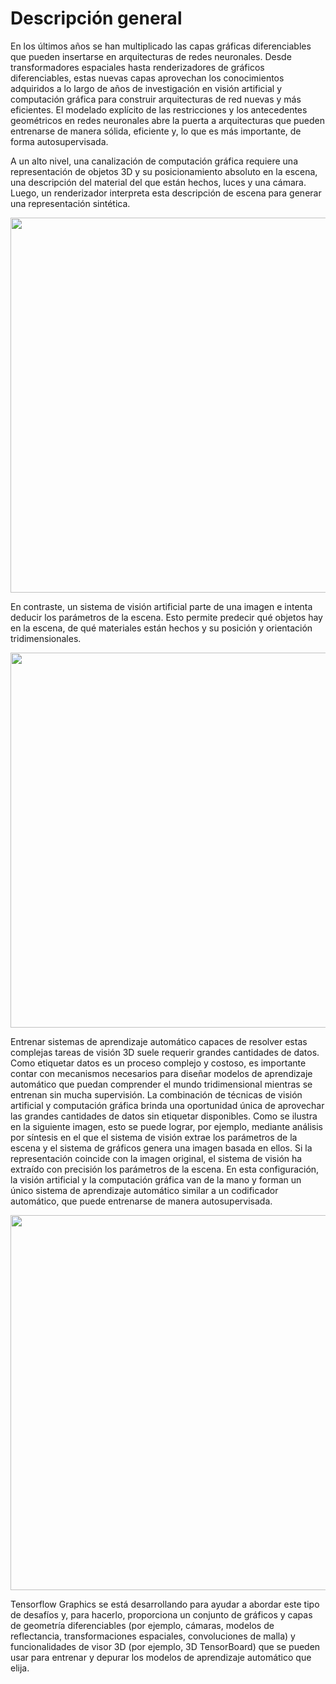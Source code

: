 # Descripción general

En los últimos años se han multiplicado las capas gráficas diferenciables que pueden insertarse en arquitecturas de redes neuronales. Desde transformadores espaciales hasta renderizadores de gráficos diferenciables, estas nuevas capas aprovechan los conocimientos adquiridos a lo largo de años de investigación en visión artificial y computación gráfica para construir arquitecturas de red nuevas y más eficientes. El modelado explícito de las restricciones y los antecedentes geométricos en redes neuronales abre la puerta a arquitecturas que pueden entrenarse de manera sólida, eficiente y, lo que es más importante, de forma autosupervisada.

A un alto nivel, una canalización de computación gráfica requiere una representación de objetos 3D y su posicionamiento absoluto en la escena, una descripción del material del que están hechos, luces y una cámara. Luego, un renderizador interpreta esta descripción de escena para generar una representación sintética.

<div align="center">   <img border="0" src="https://storage.googleapis.com/tensorflow-graphics/git/readme/graphics.jpg" width="600">
</div>

En contraste, un sistema de visión artificial parte de una imagen e intenta deducir los parámetros de la escena. Esto permite predecir qué objetos hay en la escena, de qué materiales están hechos y su posición y orientación tridimensionales.

<div align="center">   <img border="0" src="https://storage.googleapis.com/tensorflow-graphics/git/readme/cv.jpg" width="600">
</div>

Entrenar sistemas de aprendizaje automático capaces de resolver estas complejas tareas de visión 3D suele requerir grandes cantidades de datos. Como etiquetar datos es un proceso complejo y costoso, es importante contar con mecanismos necesarios para diseñar modelos de aprendizaje automático que puedan comprender el mundo tridimensional mientras se entrenan sin mucha supervisión. La combinación de técnicas de visión artificial y computación gráfica brinda una oportunidad única de aprovechar las grandes cantidades de datos sin etiquetar disponibles. Como se ilustra en la siguiente imagen, esto se puede lograr, por ejemplo, mediante análisis por síntesis en el que el sistema de visión extrae los parámetros de la escena y el sistema de gráficos genera una imagen basada en ellos. Si la representación coincide con la imagen original, el sistema de visión ha extraído con precisión los parámetros de la escena. En esta configuración, la visión artificial y la computación gráfica van de la mano y forman un único sistema de aprendizaje automático similar a un codificador automático, que puede entrenarse de manera autosupervisada.

<div align="center">   <img border="0" src="https://storage.googleapis.com/tensorflow-graphics/git/readme/cv_graphics.jpg" width="600">
</div>

Tensorflow Graphics se está desarrollando para ayudar a abordar este tipo de desafíos y, para hacerlo, proporciona un conjunto de gráficos y capas de geometría diferenciables (por ejemplo, cámaras, modelos de reflectancia, transformaciones espaciales, convoluciones de malla) y funcionalidades de visor 3D (por ejemplo, 3D TensorBoard) que se pueden usar para entrenar y depurar los modelos de aprendizaje automático que elija.
